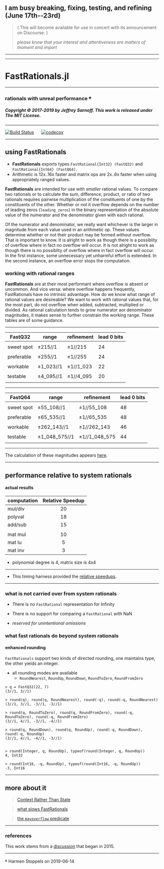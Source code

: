 ##  __I am busy breaking, fixing, testing, and refining (June 17th--23rd)__

>  (  This will become available for use in concert with its announcement on Discourse.  )
>
> _please know that your interest and attentiveness are matters of moment and import_    

----
----

# FastRationals.jl

----

### rationals with unreal performance <sup>[𝓪](#source)</sup>

##### Copyright © 2017-2019 by Jeffrey Sarnoff. This work is released under The MIT License.
----
[![Build Status](https://travis-ci.org/JeffreySarnoff/FastRationals.jl.svg?branch=master)](https://travis-ci.org/JeffreySarnoff/FastRationals.jl)&nbsp;&nbsp;&nbsp;&nbsp;&nbsp;&nbsp;[![codecov](https://codecov.io/gh/JeffreySarnoff/FastRationals.jl/branch/master/graph/badge.svg)](https://codecov.io/gh/JeffreySarnoff/FastRationals.jl)

----

## using FastRationals

- __FastRationals__ exports types `FastRational{Int32} (FastQ32)` and `FastRational{Int64} (FastQ64)`.
- Arithmetic is 12x..16x faster and matrix ops are 2x..6x faster when using appropriately ranged values.


__FastRationals__ are intended for use with _smaller_ rational values.  To compare two rationals or to calculate the sum, difference, product, or ratio of two rationals requires pairwise multiplication of the constituents of one by the constituents of the other.  Whether or not it overflow depends on the number of leading zeros (`leading_zeros`) in the binary representation of the absolute value of the numerator and the denominator given with each rational.  

Of the numerator and denominator, we really want whichever is the larger in magnitude from each value used in an arithmetic op. These values determine whether or not their product may be formed without overflow. That is important to know. It is alright to work as though there is a possiblity of overflow where in fact no overflow will occur.  It is not alright to work as though there is no possiblity of overflow where in fact overflow will occur.  In the first instance, some unnecessary yet unharmful effort is extended.  In the second instance, an overflow error stops the computation.

### working with rational ranges

__FastRationals__ are at their most performant where overflow is absent or uncommon.  And vice versa: where overflow happens frequently, FastRationals have no intrinsic advantage.  How do we know what range of rational values are desireable?  We want to work with rational values that, for the most part, do not overflow when added, subtracted, multiplied or divided.  As rational calculation tends to grow numerator aor denominator magnitudes, it makes sense to further constrain the working range.  These tables are of some guidance. 

----

|   FastQ32   |  range      | refinement  | lead 0 bits |
|-------------|-------------|-------------|-------------|
|             |             |             |             |
| sweet spot  |    ±215//1  |  ±1//215    |    24       |
|             |             |             |             |
| preferable  |    ±255//1  |  ±1//255    |    24       |
|             |             |             |             |
| workable    |  ±1_023//1  |  ±1//1_023  |    22       |
|             |             |             |             |
| testable    | ±4_095//1   |  ±1//4_095  |    20       |
|             |             |             |             |

----

|   FastQ64   |  range         | refinement     | lead 0 bits |
|-------------|----------------|----------------|-------------|
|             |                |                |             |
| sweet spot  |    ±55_108//1  |  ±1//55_108    |     48      |
|             |                |                |             |
| preferable  |    ±65_535//1  |  ±1//65_535    |     48      |
|             |                |                |             |
| workable    |  ±262_143//1   |  ±1//262_143   |     46      |
|             |                |                |             |
| testable    | ±1_048_575//1  | ±1//1_048_575  |     44      |
|             |                |                |             |

----

The calculation of these magnitudes appears [here]( https://github.com/JeffreySarnoff/FastRationals.jl/blob/master/docs/src/thestatelessway.md#quantifying-the-desireable).

----

## performance relative to system rationals

#### actual results


|    computation          |  Relative Speedup |
|:------------------------|:-----------------:|
|      mul/div            |       20          |
|      polyval            |       18          |
|      add/sub            |       15          |
|                         |                   |
|      mat mul            |       10          |
|      mat lu             |        5          |
|      mat inv            |        3          |

- polynomial degree is 4, matrix size is 4x4
----

- This timing harness provided the [relative speedups](https://github.com/JeffreySarnoff/FastRationals.jl/blob/master/benchmarks/relative_speedup.jl).

----

### what is not carried over from system rationals 

- There is no `FastRational` representation for Infinity
- There is no support for comparing a `FastRational` with NaN

- _reserved for unintentional omissions_

### what fast rationals do beyond system rationals

#### enhanced rounding

`FastRationals` support two kinds of directed rounding, one maintains type, the other yields an integer.
- all rounding modes are available
    - `RoundNearest`, `RoundUp`, `RoundDown`, `RoundToZero`, `RoundFromZero`
```
> q = FastQ32(22, 7)
(3//1, 3//1)

> round(q), round(q, RoundNearest), round(-q), round(-q, RoundNearest)
(3//1, 3//1, -3//1, -3//1)

> round(q, RoundToZero), round(q, RoundFromZero), round(-q, RoundToZero), round(-q, RoundFromZero)
(3//1, 4//1, -3//1, -4//1)

> round(q, RoundDown), round(q, RoundUp), round(-q, RoundDown), round(-q, RoundUp)
(3//1, 4//1, -4//1, -3//1)


> round(Integer, q, RoundUp), typeof(round(Integer, q, RoundUp))
4, Int32

> round(Int16, -q, RoundUp), typeof(round(Int16, -q, RoundUp))
-3, Int16
```

----


## more about it

> [Context Rather Than State](https://github.com/JeffreySarnoff/FastRationals.jl/blob/master/docs/src/thestatelessway.md)

> [what slows FastRationals](https://github.com/JeffreySarnoff/FastRationals.jl/blob/master/docs/src/metaphoricalflashlight.md)

> [the `mayoverflow` predicate](https://github.com/JeffreySarnoff/FastRationals.jl/blob/master/docs/src/mayoverflow.md)

----

### references

This work stems from a [discussion](https://github.com/JuliaLang/julia/issues/11522) that began in 2015.

----

<sup><a name="source">[𝓪](#attribution)</a></sup> Harmen Stoppels on 2019-06-14
